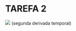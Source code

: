 TAREFA 2
========

<img src="https://latex.codecogs.com/svg.latex?\dot{\tilde{\phi}}=\dot{\phi}_d-\dot{\phi}=" />  (segunda derivada temporal)
